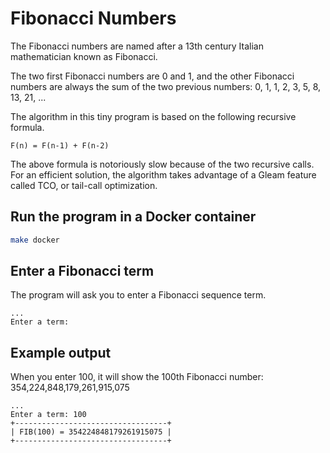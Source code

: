 # Fibonacci Numbers

The Fibonacci numbers are named after a 13th century Italian mathematician known
as Fibonacci.

The two first Fibonacci numbers are 0 and 1, and the other Fibonacci numbers
are always the sum of the two previous numbers: 0, 1, 1, 2, 3, 5, 8, 13, 21, ...

The algorithm in this tiny program is based on the following recursive formula.

```text
F(n) = F(n-1) + F(n-2)
```

The above formula is notoriously slow because of the two recursive calls. For an
efficient solution, the algorithm takes advantage of a Gleam feature called TCO,
or tail-call optimization.

## Run the program in a Docker container
```bash
make docker
```

## Enter a Fibonacci term
The program will ask you to enter a Fibonacci sequence term.
```text
...
Enter a term:
```

## Example output
When you enter 100, it will show the 100th Fibonacci number: 354,224,848,179,261,915,075
```text
...
Enter a term: 100
+----------------------------------+
| FIB(100) = 354224848179261915075 |
+----------------------------------+
```
